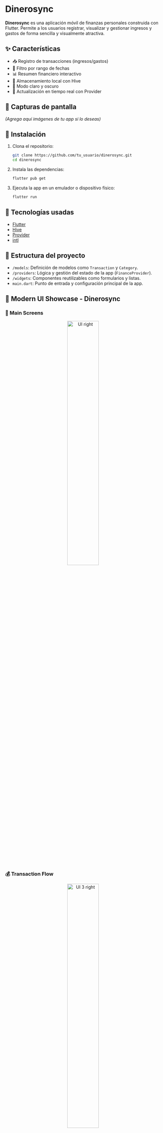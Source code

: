 # Dinerosync

**Dinerosync** es una aplicación móvil de finanzas personales construida con Flutter. Permite a los usuarios registrar, visualizar y gestionar ingresos y gastos de forma sencilla y visualmente atractiva.

## ✨ Características

* 📥 Registro de transacciones (ingresos/gastos)
* 📅 Filtro por rango de fechas
* 📊 Resumen financiero interactivo
* 💾 Almacenamiento local con Hive
* 🎨 Modo claro y oscuro
* 🔄 Actualización en tiempo real con Provider

## 📸 Capturas de pantalla

*(Agrega aquí imágenes de tu app si lo deseas)*

## 🚀 Instalación

1. Clona el repositorio:

   ```bash
   git clone https://github.com/tu_usuario/dinerosync.git
   cd dinerosync
   ```

2. Instala las dependencias:

   ```bash
   flutter pub get
   ```

3. Ejecuta la app en un emulador o dispositivo físico:

   ```bash
   flutter run
   ```

## 🧰 Tecnologías usadas

* [Flutter](https://flutter.dev/)
* [Hive](https://github.com/isar/hive)
* [Provider](https://pub.dev/packages/provider)
* [intl](https://pub.dev/packages/intl)

## 📁 Estructura del proyecto

* `/models`: Definición de modelos como `Transaction` y `Category`.
* `/providers`: Lógica y gestión del estado de la app (`FinanceProvider`).
* `/widgets`: Componentes reutilizables como formularios y listas.
* `main.dart`: Punto de entrada y configuración principal de la app.


## 🎨 Modern UI Showcase - Dinerosync

### 📱 Main Screens
<p align="center">
  <img src="https://github.com/user-attachments/assets/30e98b3f-032d-4e93-b4f2-5364495007f0" width="45%" alt="UI right">
</p>

### 💰 Transaction Flow
<p align="center">
  <img src="https://github.com/user-attachments/assets/36eea6e6-9260-4af0-865d-32febfd75e92" width="45%" alt="UI 3 right">
</p>

### 📊 Dashboard Views
<p align="center">
  <img src="https://github.com/user-attachments/assets/1723e01c-10f3-4dec-a274-bcafdb006548" width="45%" alt="UI 2 right">
</p>

### ⚙️ Settings & Profile
<p align="center">
  <img src="https://github.com/user-attachments/assets/48c5fc69-1eb0-48fa-aea3-57a9f4a23cfc" width="45%" alt="UI 1 right">
</p>



## 📝 Licencia

Este proyecto está bajo la licencia MIT. Consulta el archivo [LICENSE](LICENSE) para más detalles.

